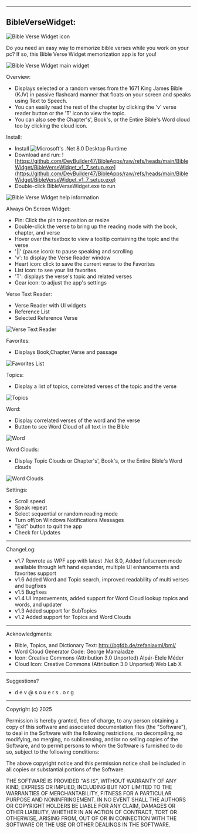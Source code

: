 ﻿-----------------
BibleVerseWidget:
-----------------

![Bible Verse Widget icon](https://devbuilder47.github.io/BibleApps/BibleWidget/bible.png)

Do you need an easy way to memorize bible verses while you work on your pc? If so, this Bible Verse Widget memorization app is for you!

![Bible Verse Widget main widget](https://devbuilder47.github.io/BibleApps/BibleWidget/bibleversewidget.png)

Overview:
- Displays selected or a random verses from the 1671 King James Bible (KJV) in passive flashcard manner that floats on your screen and speaks using Text to Speech.
- You can easily read the rest of the chapter by clicking the 'v' verse reader button or the 'T' icon to view the topic.
- You can also see the Chapter's', Book's, or the Entire Bible's Word cloud too by clicking the cloud icon.

Install:
- Install ![Microsoft's .Net 8.0 Desktop Runtime](https://dotnet.microsoft.com/en-us/download/dotnet/thank-you/runtime-desktop-8.0.18-windows-x64-installer)
- Download and run: ![https://github.com/DevBuilder47/BibleApps/raw/refs/heads/main/BibleWidget/BibleVerseWidget_v1_7_setup.exe](https://github.com/DevBuilder47/BibleApps/raw/refs/heads/main/BibleWidget/BibleVerseWidget_v1_7_setup.exe)
- Double-click BibleVerseWidget.exe to run


![Bible Verse Widget help information](https://devbuilder47.github.io/BibleApps/BibleWidget/bibleversewidget_help.png)


Always On Screen Widget:
- Pin: Click the pin to reposition or resize
- Double-click the verse to bring up the reading mode with the book, chapter, and verse
- Hover over the textbox to view a tooltip containing the topic and the verse
- '||' (pause icon): to pause speaking and scrolling
- 'v': to display the Verse Reader window
- Heart icon: click to save the current verse to the Favorites
- List icon: to see your list favorites
- 'T': displays the verse's topic and related verses
- Gear icon: to adjust the app's settings


Verse Text Reader:
- Verse Reader with UI widgets
- Reference List
- Selected Reference Verse

![Verse Text Reader](https://devbuilder47.github.io/BibleApps/BibleWidget/bibleversewidgt-text_reader.png)


Favorites:
- Displays Book,Chapter,Verse and passage

![Favorites List](https://devbuilder47.github.io/BibleApps/BibleWidget/bibleversewidget-favorites_list.png)


Topics:
- Display a list of topics, correlated verses of the topic and the verse

![Topics](https://devbuilder47.github.io/BibleApps/BibleWidget/bibleversewidget-topics.png)

Word:
- Display correlated verses of the word and the verse
- Button to see Word Cloud of all text in the Bible

![Word](https://devbuilder47.github.io/BibleApps/BibleWidget/bibleversewidget-topics.png)


Word Clouds:
- Display Topic Clouds or Chapter's', Book's, or the Entire Bible's Word clouds

![Word Clouds](https://devbuilder47.github.io/BibleApps/BibleWidget/bibleversewidget-cloud.png)


Settings:
- Scroll speed
- Speak repeat
- Select sequential or random reading mode
- Turn off/on Windows Notifications Messages
- "Exit" button to quit the app
- Check for Updates


-----------------          
ChangeLog:
- v1.7 Rewrote as WPF app with latest .Net 8.0, Added fullscreen mode available through left hand expander, multiple UI enhancements and favorites support
- v1.6 Added Word and Topic search, improved readability of multi verses and bugfixes
- v1.5 Bugfixes
- v1.4 UI improvements, added support for Word Cloud lookup topics and words, and updater
- v1.3 Added support for SubTopics
- v1.2 Added support for Topics and Word Clouds


-----------------
Acknowledgments:
- Bible, Topics, and Dictionary Text: http://bgfdb.de/zefaniaxml/bml/
- Word Cloud Generator Code: George Mamaladze
- Icon:
    Creative Commons (Attribution 3.0 Unported)
    Alpár-Etele Méder
- Cloud Icon:
    Creative Commons (Attribution 3.0 Unported)
    Web Lab X


-----------------
Suggestions?
 - d e v @ s o u e r s . o r g


-----------------
Copyright (c) 2025

Permission is hereby granted, free of charge, to any person obtaining a copy
of this software and associated documentation files (the "Software"), to deal
in the Software with the following restrictions, no decompiling, no modifying, no merging, no sublicensing, and/or no selling
copies of the Software, and to permit persons to whom the Software is
furnished to do so, subject to the following conditions:

The above copyright notice and this permission notice shall be included in all
copies or substantial portions of the Software.

THE SOFTWARE IS PROVIDED "AS IS", WITHOUT WARRANTY OF ANY KIND, EXPRESS OR
IMPLIED, INCLUDING BUT NOT LIMITED TO THE WARRANTIES OF MERCHANTABILITY,
FITNESS FOR A PARTICULAR PURPOSE AND NONINFRINGEMENT. IN NO EVENT SHALL THE
AUTHORS OR COPYRIGHT HOLDERS BE LIABLE FOR ANY CLAIM, DAMAGES OR OTHER
LIABILITY, WHETHER IN AN ACTION OF CONTRACT, TORT OR OTHERWISE, ARISING FROM,
OUT OF OR IN CONNECTION WITH THE SOFTWARE OR THE USE OR OTHER DEALINGS IN THE
SOFTWARE.

